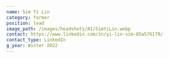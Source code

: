 ```yaml
---
name: Sim Yi Lin
category: former
position: lead
image_path: /images/headshots/AI/SimYiLin.webp
contact: https://www.linkedin.com/in/yi-lin-sim-85a576179/
contact_type: LinkedIn
g_year: Winter 2022
---
```

